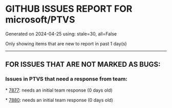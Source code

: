 
# GITHUB ISSUES REPORT FOR microsoft/PTVS


Generated on 2024-04-25 using: stale=30, all=False


Only showing items that are new to report in past 1 day(s)


---

## FOR ISSUES THAT ARE NOT MARKED AS BUGS:


### Issues in PTVS that need a response from team:


\* [7877](https://github.com/microsoft/PTVS/issues/7877 "The Quick Action icon for 'remove unused imports' only appear if the code is selected."): needs an initial team response (0 days old)

\* [7880](https://github.com/microsoft/PTVS/issues/7880 "Unexpected Error"): needs an initial team response (0 days old)

